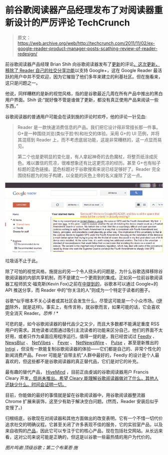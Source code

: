 # 前谷歌阅读器产品经理发布了对阅读器重新设计的严厉评论 TechCrunch

> 原文：<https://web.archive.org/web/http://techcrunch.com/2011/11/02/ex-google-reader-product-manager-posts-scathing-review-of-reader-redesign/>

前谷歌阅读器产品经理 Brian Shih 向谷歌阅读器发布了[更新](https://web.archive.org/web/20230203162000/https://techcrunch.com/2011/10/31/and-here-it-is-the-new-google-reader-revealed/)的评论[。这次更新，](https://web.archive.org/web/20230203162000/http://brianshih.com/78073742)[移除了 Reader 自己的社交分享功能](https://web.archive.org/web/20230203162000/https://techcrunch.com/2011/10/20/google-reader-getting-overhauled-removing-your-friends/)以支持 Google+，这在 Google Reader 最活跃的用户中并不受欢迎，因为它摧毁了他们多年来建立的利基社区。但在施看来，这只是问题之一。

他说，同样糟糕的是新的视觉风格，指的是谷歌最近几周在所有产品中推出的黑白用户界面。Shih 说:“就好像不管是谁做了更新，都没有真正使用产品来阅读一些东西，”

谷歌阅读器的普通用户可能会在读到施的评论时欢呼，他的评论一针见血:

> Reader 是一款快速消费信息的产品。我们把它设计得非常擅长那一件事。G+是一种围绕浏览(类似于脸书)和社交的体验。采用 G+的 UI 范例，并将其混搭到 Reader 上，而不考虑底层功能，这是非常糟糕的，这一点显而易见。
> 
> 第二个也是更明显的变化是，有人拿起神奇的去色魔杖，将整页纸涂成灰色。难以置信的荒凉，很难想象还有比这更荒凉的经历。甚至 G+也有帖子标题的蓝色链接。蓝色标题对于谷歌搜索来说已经足够好了。Reader 完全围绕标题为的帖子构建，以全能的灰色上帝的名义废除了这一点。

[![](img/f21bad97512519424a8e67ab16a5c7eb.png "Reader")](https://web.archive.org/web/20230203162000/https://techcrunch.com/wp-content/uploads/2011/11/reader.png)

垃圾话不止于此。

除了可怕的视觉风格，施提出的另一个令人挠头的问题是，为什么谷歌选择移除谷歌阅读器的内部共享机制，而不是建立一个更周到的集成。正如另一位前谷歌阅读器工程师凯文·福克斯(Kevin Fox)之前在[中提到的](https://web.archive.org/web/20230203162000/http://fury.com/2011/10/changing-google-reader-for-the-better/)，谷歌本可以通过 Google+的 API 推送分享，而 Reader 中的“你关注的人”则成为一个特定于读者的圈子。

谷歌*似乎根本不关心读者或其社区会发生什么，尽管这可能是一个小众市场。([伊朗](https://web.archive.org/web/20230203162000/https://techcrunch.com/2011/10/25/iranians-upset-over-google-reader-changes/)除外，就是这样)。事实上，有传言称，就谷歌而言，如果可能的话，它会喜欢完全消灭 Reader。*恐怖！**

可悲的是，如今谷歌阅读器的替代品少之又少，而且大多数都不能满足重度 RSS 用户的需求。其他读者试图通过吸引主流读者的功能来区分自己，他们的界面不太好用，或者只作为桌面应用程序运行。值得一提的是，我已经尝试过 [Feedly](https://web.archive.org/web/20230203162000/http://www.feedly.com/) 、 [NewsBlur](https://web.archive.org/web/20230203162000/http://www.newsblur.com/) 、 [NetVibes](https://web.archive.org/web/20230203162000/http://www.netvibes.com/en) 、 [Fever](https://web.archive.org/web/20230203162000/http://feedafever.com/) 、 [NetNewsWire](https://web.archive.org/web/20230203162000/http://netnewswireapp.com/) 、 [Pulse](https://web.archive.org/web/20230203162000/http://www.pulse.me/) ，甚至是新推出的 [Intigi](https://web.archive.org/web/20230203162000/http://intigi.com/) ，但没有一款能复制谷歌阅读器的体验——它们都是自己的、非常个性化的新闻消费产品。Fever 可能是“自带主机”人群中最好的，Feedly 的设计是个人最喜欢的，但这些都不是谷歌阅读器的真正替代品，它们是对它的补充。

最有趣的替代产品， [HiveMind](https://web.archive.org/web/20230203162000/http://hivemined.org/) ，目前正由虔诚的谷歌阅读器用户 Francis Cleary 开发[，但尚未推出。希望 Cleary 能理解谷歌阅读器做对了什么，其他人还缺少什么。时间会证明一切。](https://web.archive.org/web/20230203162000/http://www.theatlanticwire.com/technology/2011/10/sharebros-are-building-google-reader-replacement/44307/)

目前，你能做的最好的事情就是留在谷歌阅读器中，用谷歌阅读器整流器 Chrome 扩展来装饰，这至少有助于解决空白问题。(然而，Reader 安装后似乎变慢了。)

归根结底，谷歌现在对阅读器和其他方面做出的改变表明，它有一个不惜一切代价追求社交的明确议程。它甚至关闭了许多表现不佳的服务，它的实验室产品，以及来自收购的[产品](https://web.archive.org/web/20230203162000/https://techcrunch.com/2011/09/02/google-kills-aardvark/)，因此它可以专注于它的核心产品，现在包括社交网站。从长远来看，这对公司来说可能是正确的，但这是以谷歌一些最热情的用户为代价的。

*图片鸣谢:顶级谷歌；第二个布莱恩·施*